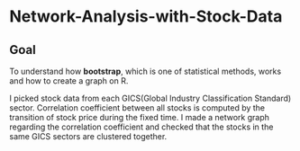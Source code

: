# Network-Analysis-with-Stock-Data

## Goal 
To understand how **bootstrap**, which is one of statistical methods, works and how to create a graph on R.

I picked stock data from each GICS(Global Industry Classification Standard) sector. Correlation coefficient between all stocks is computed by the transition of stock price during the fixed time. I made a network graph regarding the correlation coefficient and checked that the stocks in the same GICS sectors are clustered together. 
